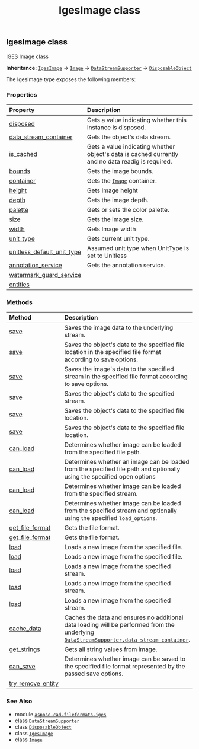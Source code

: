 ﻿---
title: IgesImage class
second_title: Aspose.CAD for Python via .NET API References
description: 
type: docs
weight: 10
url: /python-net/aspose.cad.fileformats.iges/igesimage/
is_root: false
---

## IgesImage class

IGES Image class



**Inheritance:** [`IgesImage`](/cad/python-net/aspose.cad.fileformats.iges/igesimage) → 
[`Image`](/cad/python-net/aspose.cad/image) → 
[`DataStreamSupporter`](/cad/python-net/aspose.cad/datastreamsupporter) → 
[`DisposableObject`](/cad/python-net/aspose.cad/disposableobject)



The IgesImage type exposes the following members:

### Properties
| Property | Description |
| :- | :- |
| [disposed](/cad/python-net/aspose.cad.fileformats.iges/igesimage/disposed) | Gets a value indicating whether this instance is disposed. |
| [data_stream_container](/cad/python-net/aspose.cad.fileformats.iges/igesimage/data_stream_container) | Gets the object's data stream. |
| [is_cached](/cad/python-net/aspose.cad.fileformats.iges/igesimage/is_cached) | Gets a value indicating whether object's data is cached currently and no data readig is required. |
| [bounds](/cad/python-net/aspose.cad.fileformats.iges/igesimage/bounds) | Gets the image bounds. |
| [container](/cad/python-net/aspose.cad.fileformats.iges/igesimage/container) | Gets the [`Image`](/cad/python-net/aspose.cad/image) container. |
| [height](/cad/python-net/aspose.cad.fileformats.iges/igesimage/height) | Gets Image height |
| [depth](/cad/python-net/aspose.cad.fileformats.iges/igesimage/depth) | Gets the image depth. |
| [palette](/cad/python-net/aspose.cad.fileformats.iges/igesimage/palette) | Gets or sets the color palette. |
| [size](/cad/python-net/aspose.cad.fileformats.iges/igesimage/size) | Gets the image size. |
| [width](/cad/python-net/aspose.cad.fileformats.iges/igesimage/width) | Gets Image width |
| [unit_type](/cad/python-net/aspose.cad.fileformats.iges/igesimage/unit_type) | Gets current unit type. |
| [unitless_default_unit_type](/cad/python-net/aspose.cad.fileformats.iges/igesimage/unitless_default_unit_type) | Assumed unit type when UnitType is set to Unitless |
| [annotation_service](/cad/python-net/aspose.cad.fileformats.iges/igesimage/annotation_service) | Gets the annotation service. |
| [watermark_guard_service](/cad/python-net/aspose.cad.fileformats.iges/igesimage/watermark_guard_service) |  |
| [entities](/cad/python-net/aspose.cad.fileformats.iges/igesimage/entities) |  |


### Methods
| Method | Description |
| :- | :- |
| [save](/cad/python-net/aspose.cad.fileformats.iges/igesimage/save/#) | Saves the image data to the underlying stream. |
| [save](/cad/python-net/aspose.cad.fileformats.iges/igesimage/save/#str-aspose.cad.imageoptions.ImageOptionsBase) | Saves the object's data to the specified file location in the specified file format according to save options. |
| [save](/cad/python-net/aspose.cad.fileformats.iges/igesimage/save/#io.RawIOBase-aspose.cad.imageoptions.ImageOptionsBase) | Saves the image's data to the specified stream in the specified file format according to save options. |
| [save](/cad/python-net/aspose.cad.fileformats.iges/igesimage/save/#io.RawIOBase) | Saves the object's data to the specified stream. |
| [save](/cad/python-net/aspose.cad.fileformats.iges/igesimage/save/#str) | Saves the object's data to the specified file location. |
| [save](/cad/python-net/aspose.cad.fileformats.iges/igesimage/save/#str-bool) | Saves the object's data to the specified file location. |
| [can_load](/cad/python-net/aspose.cad.fileformats.iges/igesimage/can_load/#str) | Determines whether image can be loaded from the specified file path. |
| [can_load](/cad/python-net/aspose.cad.fileformats.iges/igesimage/can_load/#str-aspose.cad.LoadOptions) | Determines whether an image can be loaded from the specified file path and optionally using the specified open options |
| [can_load](/cad/python-net/aspose.cad.fileformats.iges/igesimage/can_load/#io.RawIOBase) | Determines whether image can be loaded from the specified stream. |
| [can_load](/cad/python-net/aspose.cad.fileformats.iges/igesimage/can_load/#io.RawIOBase-aspose.cad.LoadOptions) | Determines whether image can be loaded from the specified stream and optionally using the specified `load_options`. |
| [get_file_format](/cad/python-net/aspose.cad.fileformats.iges/igesimage/get_file_format/#str) | Gets the file format. |
| [get_file_format](/cad/python-net/aspose.cad.fileformats.iges/igesimage/get_file_format/#io.RawIOBase) | Gets the file format. |
| [load](/cad/python-net/aspose.cad.fileformats.iges/igesimage/load/#str-aspose.cad.LoadOptions) | Loads a new image from the specified file. |
| [load](/cad/python-net/aspose.cad.fileformats.iges/igesimage/load/#str) | Loads a new image from the specified file. |
| [load](/cad/python-net/aspose.cad.fileformats.iges/igesimage/load/#io.RawIOBase-aspose.cad.LoadOptions) | Loads a new image from the specified stream. |
| [load](/cad/python-net/aspose.cad.fileformats.iges/igesimage/load/#io.RawIOBase-str-aspose.cad.LoadOptions) | Loads a new image from the specified stream. |
| [load](/cad/python-net/aspose.cad.fileformats.iges/igesimage/load/#io.RawIOBase) | Loads a new image from the specified stream. |
| [cache_data](/cad/python-net/aspose.cad.fileformats.iges/igesimage/cache_data/#) | Caches the data and ensures no additional data loading will be performed from the underlying [`DataStreamSupporter.data_stream_container`](/cad/python-net/aspose.cad/datastreamsupporter#data_stream_container). |
| [get_strings](/cad/python-net/aspose.cad.fileformats.iges/igesimage/get_strings/#) | Gets all string values from image. |
| [can_save](/cad/python-net/aspose.cad.fileformats.iges/igesimage/can_save/#aspose.cad.imageoptions.ImageOptionsBase) | Determines whether image can be saved to the specified file format represented by the passed save options. |
| [try_remove_entity](/cad/python-net/aspose.cad.fileformats.iges/igesimage/try_remove_entity/#aspose.cad.fileformats.iges.drawables.IgesDrawableBase) |  |



### See Also
* module [`aspose.cad.fileformats.iges`](..)
* class [`DataStreamSupporter`](/cad/python-net/aspose.cad/datastreamsupporter)
* class [`DisposableObject`](/cad/python-net/aspose.cad/disposableobject)
* class [`IgesImage`](/cad/python-net/aspose.cad.fileformats.iges/igesimage)
* class [`Image`](/cad/python-net/aspose.cad/image)
